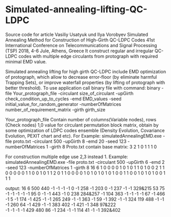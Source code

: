 # Simulated-annealing-lifting-QC-LDPC
Source code for article
Vasiliy Usatyuk und Ilya Vorobyev 
Simulated Annealing Method for Construction of High-Girth QC-LDPC Codes
 41st International Conference on Telecommunications and Signal Processing (TSP) 2018, 4-6 Jule, Athens, Greece
 It construct regular and irregular QC-LDPC codes with  multiple edge circulants from protograph with required minimal EMD value.

Simulated annealing lifting for high girth QC-LDPC include EMD optimization of protograph, which allow to decrease error-floor (by eliminate harmful Trapping Sets), or improve waterfall properties (by lifting of protograph with better threshold).
To use application call binary file with command:
binary -file Your_protograph_file -circulant size_of_circulant -upGirth check_condition_up_to_cycles -emd EMD_values -seed initial_value_for_random_generator -numberOfMatrices number_of_requirement_matrix -girth girth_size

Your_protograph_file
Contain number of columns(Variable nodes), rows (Check nodes)
1,0 value for circulant permutation block matrix, obtain by some optimization of LDPC codes ensemble (Density Evolution, Covariance Evolution, PEXIT chart and etc).
For Example:
simulatedAnnealingEMD.exe -file proto.txt -circulant 500 -upGirth 8 -emd 20 -seed 123 -numberOfMatrices 1 -girth 8
Proto.txt contain base matrix:
3 2
1 0 1
1 1 0

For construction multiple edge use 2,3 instead 1. Example:
simulatedAnnealingEMD.exe -file proto.txt -circulant 500 -upGirth 6 -emd 2 -seed 123 -numberOfMatrices 1 -girth 8
16 6
1 0 0 0 0 1 0 1 0 1 1 0 1 0 0 2
1 1 0 0 0 0 0 1 1 0 0 1 0 1 1 2
0 1 1 0 0 0 0 1 0 1 0 1 0 1 0 1
0 0 1 1 0 0 1 0 1 0 1 0 0 1 1 1

output:
16	6	500
440	-1	-1	-1	-1	0	-1	258	-1	203	0	-1	237	-1	-1	329&215	
53	75	-1	-1	-1	-1	-1	95	0	-1	-1	443	-1	0	238	284&257	
-1	104	363	-1	-1	-1	-1	67	-1	466	-1	5	-1	174	-1	425	
-1	-1	265	249	-1	-1	363	-1	59	-1	392	-1	-1	324	119	488	
-1	-1	-1	260	64	-1	429	-1	-1	383	402	-1	421	-1	348	97&222	
-1	-1	-1	-1	429	480	86	-1	234	-1	-1	114	41	-1	-1	392&402	







